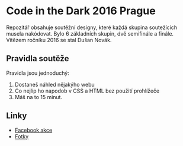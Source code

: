# Code in the Dark 2016 Prague

Repozitář obsahuje soutěžní designy, které každá skupina soutežících musela nakódovat. Bylo 6 základních skupin, dvě semifinále a finále. Vítězem ročníku 2016 se stal Dušan Novák.

## Pravidla soutěže

Pravidla jsou jednoduchý:
1. Dostaneš náhled nějakýho webu
2. Co nejlíp ho napodob v CSS a HTML bez použití prohlížeče
3. Máš na to 15 minut.

## Linky
- [Facebook akce](https://www.facebook.com/events/127428557657812/)
- [Fotky](https://www.facebook.com/media/set/?set=a.1721954028042772.1073741835.1663528397218669&type=3)
